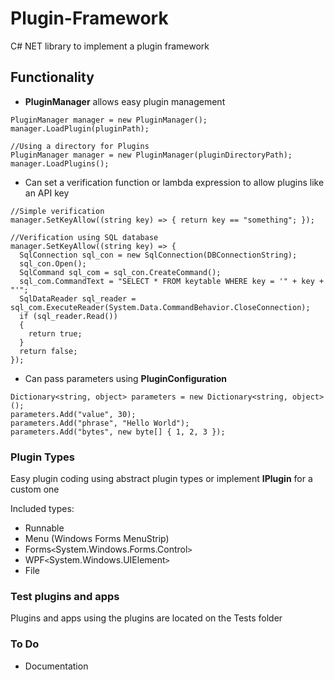# Plugin-Framework
C# NET library to implement a plugin framework

## Functionality

* **PluginManager** allows easy plugin management
```
PluginManager manager = new PluginManager();
manager.LoadPlugin(pluginPath);

//Using a directory for Plugins
PluginManager manager = new PluginManager(pluginDirectoryPath);
manager.LoadPlugins();
```
* Can set a verification function or lambda expression to allow plugins like an API key
```
//Simple verification
manager.SetKeyAllow((string key) => { return key == "something"; });

//Verification using SQL database
manager.SetKeyAllow((string key) => {
  SqlConnection sql_con = new SqlConnection(DBConnectionString);
  sql_con.Open();
  SqlCommand sql_com = sql_con.CreateCommand();
  sql_com.CommandText = "SELECT * FROM keytable WHERE key = '" + key + "'";
  SqlDataReader sql_reader = sql_com.ExecuteReader(System.Data.CommandBehavior.CloseConnection);
  if (sql_reader.Read())
  {
    return true;
  }
  return false;
});
```
* Can pass parameters using **PluginConfiguration**
```
Dictionary<string, object> parameters = new Dictionary<string, object>();
parameters.Add("value", 30);
parameters.Add("phrase", "Hello World");
parameters.Add("bytes", new byte[] { 1, 2, 3 });
```

### Plugin Types
Easy plugin coding using abstract plugin types or implement **IPlugin** for a custom one

Included types: 
* Runnable
* Menu (Windows Forms MenuStrip)
* Forms`<`System.Windows.Forms.Control`>`
* WPF`<`System.Windows.UIElement`>`
* File

### Test plugins and apps
Plugins and apps using the plugins are located on the Tests folder

### To Do
* Documentation
